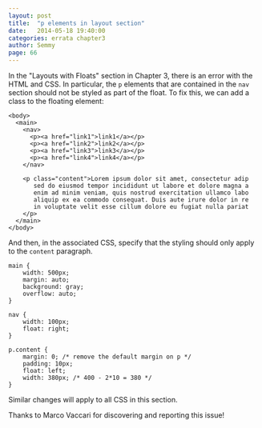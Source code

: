 ```yaml
---
layout: post
title:  "p elements in layout section"
date:   2014-05-18 19:40:00
categories: errata chapter3
author: Semmy
page: 66
---
```


In the "Layouts with Floats" section in Chapter 3, there is an
error with the HTML and CSS. In particular, the `p` elements that
are contained in the `nav` section should not be styled as part
of the float. To fix this, we can add a class to the floating element:

    <body>
      <main>
        <nav>
          <p><a href="link1">link1</a></p>
          <p><a href="link2">link2</a></p>
          <p><a href="link3">link3</a></p>
          <p><a href="link4">link4</a></p>
        </nav>    
    
        <p class="content">Lorem ipsum dolor sit amet, consectetur adip
           sed do eiusmod tempor incididunt ut labore et dolore magna a
           enim ad minim veniam, quis nostrud exercitation ullamco labo
           aliquip ex ea commodo consequat. Duis aute irure dolor in re
           in voluptate velit esse cillum dolore eu fugiat nulla pariat
        </p>
      </main>
    </body>

And then, in the associated CSS, specify that the styling should only apply to
the `content` paragraph.

    main {
        width: 500px;
        margin: auto;
        background: gray;
        overflow: auto;
    }
    
    nav {
        width: 100px;
        float: right;
    }
    
    p.content {
        margin: 0; /* remove the default margin on p */
        padding: 10px;
        float: left;
        width: 380px; /* 400 - 2*10 = 380 */
    }

Similar changes will apply to all CSS in this section.
    
Thanks to Marco Vaccari for discovering and reporting this issue!

